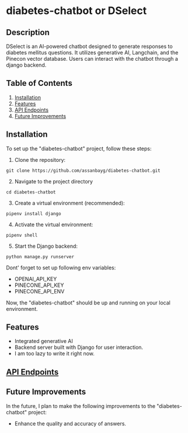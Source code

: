 # diabetes-chatbot or DSelect

## Description

DSelect is an AI-powered chatbot designed to generate responses to diabetes mellitus questions. It utilizes generative AI, Langchain, and the Pinecon vector database. Users can interact with the chatbot through a django backend.

## Table of Contents

1. [Installation](#installation)
2. [Features](#features)
3. [API Endpoints](#api-endpoints)
4. [Future Improvements](#future-improvements)

## Installation

To set up the "diabetes-chatbot" project, follow these steps:

1. Clone the repository:
  ```
  git clone https://github.com/assanbayg/diabetes-chatbot.git
  ```

2. Navigate to the project directory
  ```
  cd diabetes-chatbot
  ```
3. Create a virtual environment (recommended):
  ```
  pipenv install django
  ```
4. Activate the virtual environment:
  ```
  pipenv shell
  ```

5. Start the Django backend:
  ```
  python manage.py runserver
  ```

Dont' forget to set up following env variables:
  - OPENAI_API_KEY
  - PINECONE_API_KEY
  - PINECONE_API_ENV

Now, the "diabetes-chatbot" should be up and running on your local environment.

## Features

- Integrated generative AI
- Backend server built with Django for user interaction.
- I am too lazy to write it right now.

## [API Endpoints](ENDPOINTS.md)

## Future Improvements

In the future, I plan to make the following improvements to the "diabetes-chatbot" project:

- Enhance the quality and accuracy of answers.

